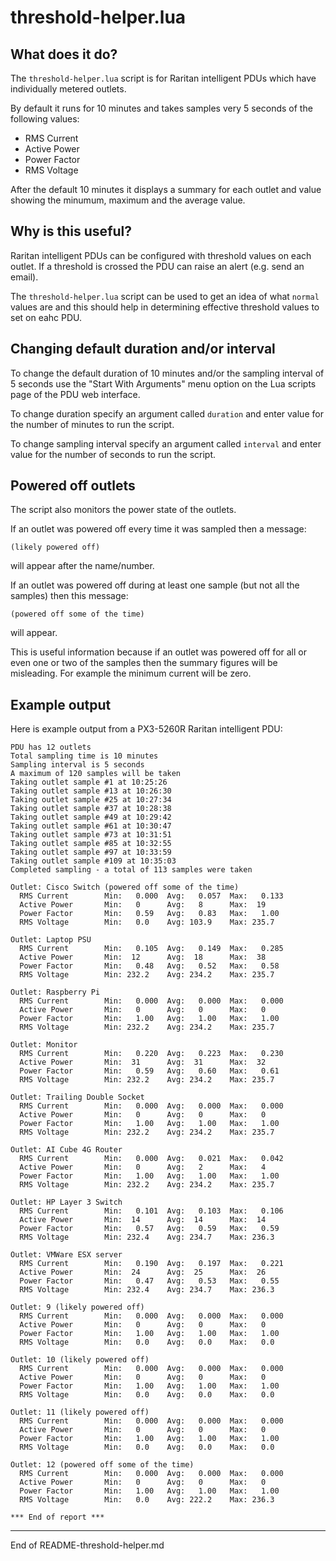 # threshold-helper.lua

## What does it do?

The `threshold-helper.lua` script is for Raritan intelligent PDUs which have individually metered outlets.

By default it runs for 10
minutes and takes samples very 5 seconds of the following values:

+ RMS Current
+ Active Power
+ Power Factor
+ RMS Voltage

After the default 10 minutes it displays a summary for each outlet and value showing the minumum,
maximum and the average value.

## Why is this useful?

Raritan intelligent PDUs can be configured with threshold values on each outlet. If a threshold
is crossed the PDU can raise an alert (e.g. send an email).

The `threshold-helper.lua` script can be used to get an idea of what `normal` values are and this
should help in determining effective threshold values to set on eahc PDU.

## Changing default duration and/or interval

To change the default duration of 10 minutes and/or the sampling interval of 5 seconds use
the "Start With Arguments" menu option on the Lua scripts page of the PDU web interface.

To change duration specify an argument called `duration` and enter value for the number of minutes to run the
script.

To change sampling interval specify an argument called `interval` and enter value for the number of seconds to run the
script.

## Powered off outlets

The script also monitors the power state of the outlets.

If an outlet was powered off every time it was
sampled then a message:

```
(likely powered off)
```

will appear after the name/number.

If an outlet was powered off during at least one sample (but not all the samples)
then this message:

```
(powered off some of the time)
```

will appear.

This is useful information because if an outlet was powered off for all or even one or two of the samples
then the summary figures will be misleading. For example the minimum current will be zero.

## Example output

Here is example output from a PX3-5260R Raritan intelligent PDU:

```
PDU has 12 outlets
Total sampling time is 10 minutes
Sampling interval is 5 seconds
A maximum of 120 samples will be taken
Taking outlet sample #1 at 10:25:26
Taking outlet sample #13 at 10:26:30
Taking outlet sample #25 at 10:27:34
Taking outlet sample #37 at 10:28:38
Taking outlet sample #49 at 10:29:42
Taking outlet sample #61 at 10:30:47
Taking outlet sample #73 at 10:31:51
Taking outlet sample #85 at 10:32:55
Taking outlet sample #97 at 10:33:59
Taking outlet sample #109 at 10:35:03
Completed sampling - a total of 113 samples were taken

Outlet: Cisco Switch (powered off some of the time)
  RMS Current        Min:   0.000  Avg:   0.057  Max:   0.133
  Active Power       Min:   0      Avg:   8      Max:  19
  Power Factor       Min:   0.59   Avg:   0.83   Max:   1.00 
  RMS Voltage        Min:   0.0    Avg: 103.9    Max: 235.7

Outlet: Laptop PSU
  RMS Current        Min:   0.105  Avg:   0.149  Max:   0.285
  Active Power       Min:  12      Avg:  18      Max:  38
  Power Factor       Min:   0.48   Avg:   0.52   Max:   0.58 
  RMS Voltage        Min: 232.2    Avg: 234.2    Max: 235.7

Outlet: Raspberry Pi
  RMS Current        Min:   0.000  Avg:   0.000  Max:   0.000
  Active Power       Min:   0      Avg:   0      Max:   0
  Power Factor       Min:   1.00   Avg:   1.00   Max:   1.00 
  RMS Voltage        Min: 232.2    Avg: 234.2    Max: 235.7

Outlet: Monitor
  RMS Current        Min:   0.220  Avg:   0.223  Max:   0.230
  Active Power       Min:  31      Avg:  31      Max:  32
  Power Factor       Min:   0.59   Avg:   0.60   Max:   0.61 
  RMS Voltage        Min: 232.2    Avg: 234.2    Max: 235.7

Outlet: Trailing Double Socket
  RMS Current        Min:   0.000  Avg:   0.000  Max:   0.000
  Active Power       Min:   0      Avg:   0      Max:   0
  Power Factor       Min:   1.00   Avg:   1.00   Max:   1.00 
  RMS Voltage        Min: 232.2    Avg: 234.2    Max: 235.7

Outlet: AI Cube 4G Router
  RMS Current        Min:   0.000  Avg:   0.021  Max:   0.042
  Active Power       Min:   0      Avg:   2      Max:   4
  Power Factor       Min:   1.00   Avg:   1.00   Max:   1.00 
  RMS Voltage        Min: 232.2    Avg: 234.2    Max: 235.7

Outlet: HP Layer 3 Switch
  RMS Current        Min:   0.101  Avg:   0.103  Max:   0.106
  Active Power       Min:  14      Avg:  14      Max:  14
  Power Factor       Min:   0.57   Avg:   0.59   Max:   0.59 
  RMS Voltage        Min: 232.4    Avg: 234.7    Max: 236.3

Outlet: VMWare ESX server
  RMS Current        Min:   0.190  Avg:   0.197  Max:   0.221
  Active Power       Min:  24      Avg:  25      Max:  26
  Power Factor       Min:   0.47   Avg:   0.53   Max:   0.55 
  RMS Voltage        Min: 232.4    Avg: 234.7    Max: 236.3

Outlet: 9 (likely powered off)
  RMS Current        Min:   0.000  Avg:   0.000  Max:   0.000
  Active Power       Min:   0      Avg:   0      Max:   0
  Power Factor       Min:   1.00   Avg:   1.00   Max:   1.00 
  RMS Voltage        Min:   0.0    Avg:   0.0    Max:   0.0

Outlet: 10 (likely powered off)
  RMS Current        Min:   0.000  Avg:   0.000  Max:   0.000
  Active Power       Min:   0      Avg:   0      Max:   0
  Power Factor       Min:   1.00   Avg:   1.00   Max:   1.00 
  RMS Voltage        Min:   0.0    Avg:   0.0    Max:   0.0

Outlet: 11 (likely powered off)
  RMS Current        Min:   0.000  Avg:   0.000  Max:   0.000
  Active Power       Min:   0      Avg:   0      Max:   0
  Power Factor       Min:   1.00   Avg:   1.00   Max:   1.00 
  RMS Voltage        Min:   0.0    Avg:   0.0    Max:   0.0

Outlet: 12 (powered off some of the time)
  RMS Current        Min:   0.000  Avg:   0.000  Max:   0.000
  Active Power       Min:   0      Avg:   0      Max:   0
  Power Factor       Min:   1.00   Avg:   1.00   Max:   1.00 
  RMS Voltage        Min:   0.0    Avg: 222.2    Max: 236.3

*** End of report ***
```

----------------------------------------------------

End of README-threshold-helper.md
